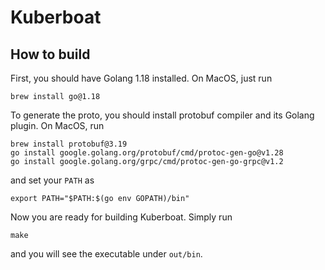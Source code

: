 # Kuberboat

## How to build

First, you should have Golang 1.18 installed. On MacOS, just run

```shell
brew install go@1.18
```

To generate the proto, you should install protobuf compiler and its Golang plugin. On MacOS, run

```shell
brew install protobuf@3.19
go install google.golang.org/protobuf/cmd/protoc-gen-go@v1.28
go install google.golang.org/grpc/cmd/protoc-gen-go-grpc@v1.2
```

and set your `PATH` as 

```shell
export PATH="$PATH:$(go env GOPATH)/bin"
```

Now you are ready for building Kuberboat. Simply run

```shell
make
``` 

and you will see the executable under `out/bin`.